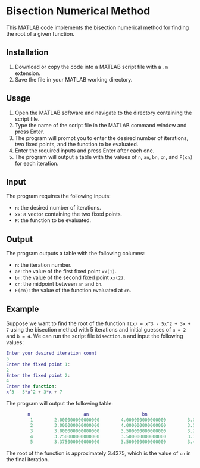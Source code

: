# Bisection Numerical Method

This MATLAB code implements the bisection numerical method for finding the root of a given function.

## Installation

1. Download or copy the code into a MATLAB script file with a `.m` extension.
2. Save the file in your MATLAB working directory.

## Usage

1. Open the MATLAB software and navigate to the directory containing the script file.
2. Type the name of the script file in the MATLAB command window and press Enter.
3. The program will prompt you to enter the desired number of iterations, two fixed points, and the function to be evaluated.
4. Enter the required inputs and press Enter after each one.
5. The program will output a table with the values of `n`, `an`, `bn`, `cn`, and `F(cn)` for each iteration.

## Input

The program requires the following inputs:

- `n`: the desired number of iterations.
- `xx`: a vector containing the two fixed points.
- `F`: the function to be evaluated.

## Output

The program outputs a table with the following columns:

- `n`: the iteration number.
- `an`: the value of the first fixed point `xx(1)`.
- `bn`: the value of the second fixed point `xx(2)`.
- `cn`: the midpoint between `an` and `bn`.
- `F(cn)`: the value of the function evaluated at `cn`.

## Example

Suppose we want to find the root of the function `f(x) = x^3 - 5x^2 + 3x + 7` using the bisection method with 5 iterations and initial guesses of `a = 2` and `b = 4`. We can run the script file `bisection.m` and input the following values:

```matlab
Enter your desired iteration count
5
Enter the fixed point 1:
2
Enter the fixed point 2:
4
Enter the function:
x^3 - 5*x^2 + 3*x + 7
```

The program will output the following table:

```matlab
        n                    an                    bn                  cn                 F(cn) 
         1        2.000000000000000        4.000000000000000        3.000000000000000        2.000000000000000
         2        3.000000000000000        4.000000000000000        3.500000000000000       -3.375000000000000
         3        3.000000000000000        3.500000000000000        3.250000000000000        0.703125000000000
         4        3.250000000000000        3.500000000000000        3.375000000000000       -1.345703125000000
         5        3.375000000000000        3.500000000000000        3.437500000000000       -0.333007812500000
```

The root of the function is approximately 3.4375, which is the value of `cn` in the final iteration.